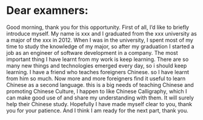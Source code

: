 # Dear examners:
Good morning, thank you for this opportunity. First of all, I’d like to briefly introduce myself.
My name is xxx and I graduated from the xxx university as a major of the xxx in 2012. When I was in the university, I spent most of my time to study the knowledge of my major, so after my graduation I started a job as an engineer of software development in a company. The most important thing I have learnt from my work is keep learning. There are so many new things and technologies emerged every day, so i should keep learning. I have a friend who teaches foreigners Chinese. so I have learnt from him so much.
Now more and more foreigners find it useful to learn Chinese as a second language. this is a big needs of teaching Chinese and promoting Chinese Culture, I happen to like Chinese Calligraphy, which I can make good use of and share my understanding with them. It will  surely help their Chinese study.
Hopefully I have made myself clear to you, thank you for your patience. And I think  I am ready for the next part, thank you.
